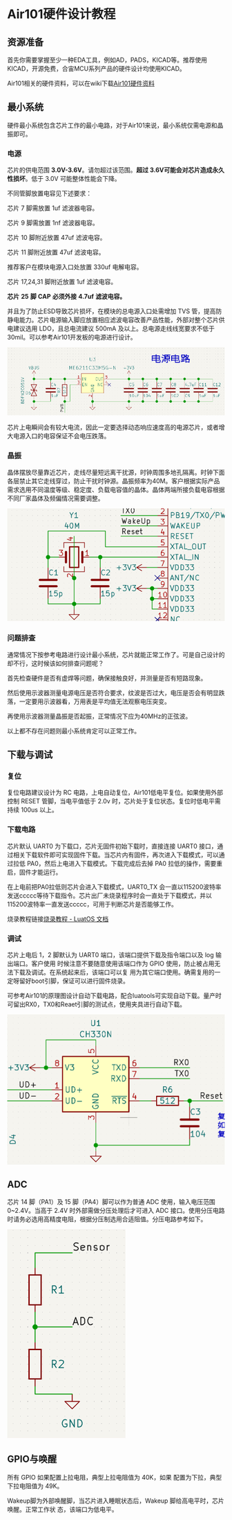 # Air101硬件设计教程

## 资源准备

首先你需要掌握至少一种EDA工具，例如AD，PADS，KICAD等。推荐使用KICAD，开源免费，合宙MCU系列产品的硬件设计均使用KICAD。

Air101相关的硬件资料，可以在wiki下载[Air101硬件资料](https://wiki.luatos.com/chips/air101/hardware.html)

## 最小系统

硬件最小系统包含芯片工作的最小电路，对于Air101来说，最小系统仅需电源和晶振即可。

### 电源

芯片的供电范围 **3.0V-3.6V**。请勿超过该范围。**超过 3.6V可能会对芯片造成永久性损坏**。低于 3.0V 可能整体性能会下降。

不同管脚放置电容见下述要求：

芯片 7 脚需放置 1uf 滤波器电容。

芯片 9 脚需放置 1nf 滤波器电容。

芯片 10 脚附近放置 47uf 滤波电容。

芯片 11 脚附近放置 47uf 滤波电容。

推荐客户在模块电源入口处放置 330uf 电解电容。

芯片 17,24,31 脚附近放置 1uf 滤波电容。

**芯片** **25** **脚** **CAP** **必须外接** **4.7uf** **滤波电容。**

并且为了防止ESD导致芯片损坏，在模块的总电源入口处需增加 TVS 管，提高防静电能力。芯片电源输入脚应放置相应滤波电容改善产品性能，外部对整个芯片供电建议选用 LDO，且总电流建议 500mA 及以上。总电源走线线宽要求不低于 30mil。可以参考Air101开发板的电源进行设计。

![image-20220321093141100](img/image-20220321093141100.png)

芯片上电瞬间会有较大电流，因此一定要选择动态响应速度高的电源芯片，或者增大电源入口的电容保证不会电压跌落。

### 晶振

晶体摆放尽量靠近芯片，走线尽量短远离干扰源，时钟周围多地孔隔离。时钟下面各层禁止其它走线穿过，防止干扰时钟源。晶振频率为40M。客户根据实际产品需求选用不同温度等级、稳定度、负载电容值的晶体。晶体两端所接负载电容根据不同厂家晶体及频偏情况需要调整。

![image-20220321093731697](img/image-20220321093731697.png)

### 问题排查

通常情况下按参考电路进行设计最小系统，芯片就能正常工作了。可是自己设计的却不行，这时候该如何排查问题呢？

首先检查硬件是否有虚焊等问题，确保接触良好，并测量是否有短路现象。

然后使用示波器测量电源电压是否符合要求，纹波是否过大，电压是否会有明显跌落，一定要用示波器看，万用表是平均值无法观察电压突变。

再使用示波器测量晶振是否起振，正常情况下应为40MHz的正弦波。

以上都不存在问题则最小系统肯定可以正常工作。

## 下载与调试

### 复位

复位电路建议设计为 RC 电路，上电自动复位，Air101低电平复位。如果使用外部控制 RESET 管脚，当电平值低于 2.0v 时，芯片处于复位状态。复位时低电平需持续 100us 以上。

### 下载电路

芯片默认 UART0 为下载口，芯片无固件初始下载时，直接连接 UART0 接口，通过相关下载软件即可实现固件下载。当芯片内有固件，再次进入下载模式，可以通过拉低 PA0，然后上电进入下载模式。下载完成后去掉 PA0 拉低的操作，需要重启，固件才能运行。

在上电前把PA0拉低则芯片会进入下载模式，UART0_TX 会一直以115200波特率发送ccccc等待下载指令。芯片出厂未烧录程序时会一直处于下载模式，并以115200波特率一直发送ccccc，可用于判断芯片是否能够工作。

烧录教程链接[烧录教程 - LuatOS 文档](https://wiki.luatos.com/boardGuide/flash.html)

### 调试

芯片上电后 1，2 脚默认为 UART0 端口，该端口提供下载及指令端口以及 log 输出端口。客户使用 时候注意不要随意使用该端口作为 GPIO 使用，防止被占用无法下载及调试。在系统起来后，该端口可以复 用为其它端口使用。确需复用的一定呀留好boot引脚，保证可以进行固件烧录。

可参考Air101的原理图设计自动下载电路，配合luatools可实现自动下载。量产时可留出RX0，TX0和Reaet引脚的测试点，使用夹具进行自动下载。

![image-20220321105638948](img/image-20220321105638948.png)


## ADC

芯片 14 脚（PA1）及 15 脚（PA4）脚可以作为普通 ADC 使用，输入电压范围 0~2.4V。当高于 2.4V 时外部需做分压处理后才可进入 ADC 接口。使用分压电路时请务必选用高精度电阻，根据分压制选用合适阻值。分压电路参考如下。

![image-20220321110425987](img/image-20220321110425987.png)

## GPIO与唤醒

所有 GPIO 如果配置上拉电阻，典型上拉电阻值为 40K，如果 配置为下拉，典型下拉电阻值为 49K。 

Wakeup脚为外部唤醒脚，当芯片进入睡眠状态后，Wakeup 脚给高电平时，芯片唤醒。正常工作状 态，该端口为低电平。
